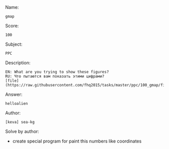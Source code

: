 Name:

	gmap

Score:

	100

Subject:
	
	PPC

Description:

	EN: What are you trying to show these figures?
	RU: Что пытаются вам показать этими цифрами?
	[file](https://raw.githubusercontent.com/fhq2015/tasks/master/ppc/100_gmap/files/data.js)

Answer:

	helloalien

Author:

	[keva] sea-kg

Solve by author:

* create special program for paint this numbers like coordinates
